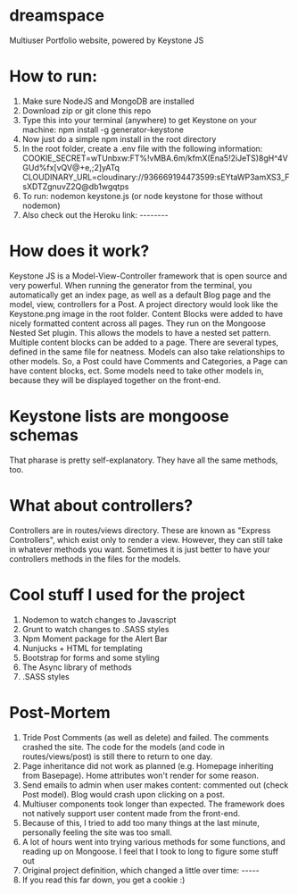 # dreamspace
Multiuser Portfolio website, powered by Keystone JS

#  How to run:
1. Make sure NodeJS and MongoDB are installed
2. Download zip or git clone this repo
3. Type this into your terminal (anywhere) to get Keystone on your machine:
npm install -g generator-keystone
4. Now just do a simple npm install in the root directory
5. In the root folder, create a .env file with the following information:
COOKIE_SECRET=wTUnbxw:FT%!vMBA.6m/kfmX(Ena5!2iJeTS)8gH^4VGUd%fx[vQV@+e,;2]yATq
CLOUDINARY_URL=cloudinary://936669194473599:sEYtaWP3amXS3_FsXDTZgnuvZ2Q@db1wgqtps
6. To run: nodemon keystone.js (or node keystone for those without nodemon)
7. Also check out the Heroku link: --------

#  How does it work?
Keystone JS is a Model-View-Controller framework that is open source and very powerful. When running the generator from the terminal, 
you automatically get an index page, as well as a default Blog page and the model, view, controllers for a Post. A project directory would 
look like the Keystone.png image in the root folder.
Content Blocks were added to have nicely formatted content across all pages. They run on the Mongoose Nested Set plugin. This allows 
the models to have a nested set pattern. Multiple content blocks can be added to a page. There are several types, defined in the same 
file for neatness.
Models can also take relationships to other models. So, a Post could have Comments and Categories, a Page can have content blocks, ect. 
Some models need to take other models in, because they will be displayed together on the front-end.

#  Keystone lists are mongoose schemas
That pharase is pretty self-explanatory. They have all the same methods, too.

#  What about controllers?
Controllers are in routes/views directory. These are known as "Express Controllers", which exist only to render a view. However, they 
can still take in whatever methods you want. Sometimes it is just better to have your controllers methods in the files for the models.

#  Cool stuff I used for the project
1. Nodemon to watch changes to Javascript
2. Grunt to watch changes to .SASS styles
3. Npm Moment package for the Alert Bar
3. Nunjucks + HTML for templating
4. Bootstrap for forms and some styling
5. The Async library of methods
6. .SASS styles

#  Post-Mortem
1. Tride Post Comments (as well as delete) and failed. The comments crashed the site. The code for the models (and code in routes/views/post) is still there to return to one day.
2. Page inheritance did not work as planned (e.g. Homepage inheriting from Basepage). Home attributes won't render for some reason.
3. Send emails to admin when user makes content: commented out (check Post model). Blog would crash upon clicking on a post.
4. Multiuser components took longer than expected. The framework does not natively support user content made from the front-end.
5. Because of this, I tried to add too many things at the last minute, personally feeling the site was too small.
6. A lot of hours went into trying various methods for some functions, and reading up on Mongoose. I feel that I took to long to figure some stuff out
7. Original project definition, which changed a little over time: -----
8. If you read this far down, you get a cookie :)

